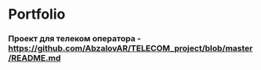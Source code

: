 # Portfolio
### Проект для телеком оператора - https://github.com/AbzalovAR/TELECOM_project/blob/master/README.md
